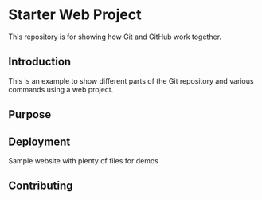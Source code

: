 # Starter Web Project

This repository is for showing how Git and GitHub work together.

## Introduction

This is an example to show different parts of the Git repository and various commands using a web project.

## Purpose

## Deployment

Sample website with plenty of files for demos

## Contributing